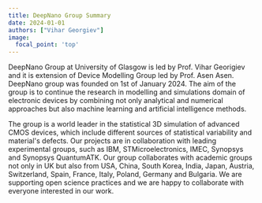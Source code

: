 ```yaml
---
title: DeepNano Group Summary
date: 2024-01-01
authors: ["Vihar Georgiev"]
image:
  focal_point: 'top'
---
```


DeepNano Group at University of Glasgow is led by Prof. Vihar Georigiev and it is extension of Device Modelling Group led by Prof. Asen Asen. DeepNano group was founded on 1st of January 2024. The aim of the group is to continue the research in modelling and simulations domain of electronic devices by combining not only analytical and numerical approaches but also machine learning and artificial intelligence methods. 

The group is a world leader in the statistical 3D simulation of advanced CMOS devices, which include different sources of statistical variability and material's defects. Our projects are in collaboration with leading experimental groups, such as IBM, STMicroelectronics, IMEC, Synopsys and Synopsys QuantumATK. Our group collaborates with academic groups not only in UK but also from USA, China, South Korea, India, Japan, Austria, Switzerland, Spain, France, Italy, Poland, Germany and Bulgaria. We are supporting open science practices and we are happy to collaborate with everyone interested in our work.

<!--more-->

